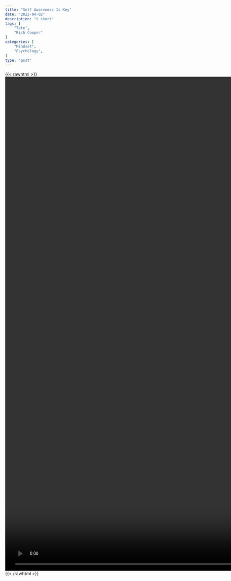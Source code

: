```yaml
---
title: "Self Awareness Is Key"
date: "2022-04-02"
description: "t short"
tags: [
    "Tate",
    "Rich Cooper"
]
categories: [
    "Mindset",
    "Psychology",
]
type: "post"
---
```

{{< rawhtml >}}
    <video style="height:40vh;width:auto" overflow="hidden" controls>
        <source src="https://clips.dev00ps.com/Tate/SELF%20AWARENESS%20IS%20%F0%9F%94%91%20selfawareness%20brotherhood.mp4" type="video/mp4"> 
    </video>
{{< /rawhtml >}}